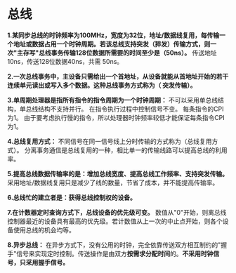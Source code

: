 # 总线



**1.某同步总线的时钟频率为100MHz，宽度为32位，地址/数据线复用，每传输一个地址或数据占用一个时钟周期。若该总线支持突发（猝发）传输方式，则一次"主存写"总线事务传输128位数据所需要的时间至少是（50ns）。**
传送地址10ns，传送128位数据40ns，共需 50ns。

**2.一次总线事务中，主设备只需给出一个首地址，从设备就能从首地址开始的若干连续单元读出或写入多个数据。这种总线事务方式称为（ 突发传输）。**

**3.单周期处理器是指所有指令的指令周期为一个时钟周期：**
不可以采用单总线结构，单总线结构不支持并行。
在指令执行过程中控制信号不变。
每条指令的CPI为1。
由于要考虑执行慢的指令，所以处理器时钟频率较低才能保证每条指令CPI为1。

**4.总线复用方式：**
不同信号在同一信号线上分时传输的方式称为（总线复用方式）。
分离事务通信是总线复用的一种，相比单一的传输线路可以提高总线的利用率。

**5.提高总线数据传输率的是：增加总线宽度、提高总线工作频率、支持突发传输。**
采用地址/数据线复用只是减少了线的数量，节省了成本，并不能提高传输率。

**6.总线忙的建立者是：获得总线控制权的设备。**

**7.在计数器定时查询方式下，总线设备的优先级可变。**
数值从"0"开始，则离总线控制器最近的设备具有最高的优先级。若计数值从上一次的中止点开始，则各个设备使用总线的机会均等。

**8.异步总线：**
在异步方式下，没有公用的时钟，完全依靠传送双方相互制约的"握手"信号来实现定时控制。传送操作是由双方**按需求分配时间**的。**不采用时钟信号，只采用握手信号。**

